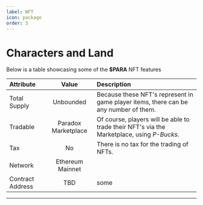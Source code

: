 ```yaml
---
label: NFT
icon: package
order: 3
---
```


# Characters and Land

Below is a table showcasing some of the **$PARA** NFT features

Attribute   | Value | Description
:---   | :---: | :---
Total Supply | Unbounded  | Because these NFT's represent in game player items, there can be any number of them.
Tradable | Paradox Marketplace  | Of course, players will be able to trade their NFT's via the Marketplace, using *P-Bucks*.
Tax      | No       | There is no tax for the trading of NFTs.
Network  | Ethereum Mainnet |
Contract Address | TBD |some

---
